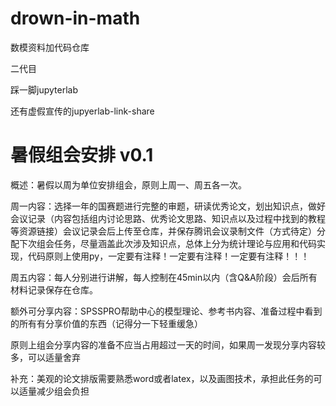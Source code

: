 # drown-in-math

数模资料加代码仓库

二代目

踩一脚jupyterlab

还有虚假宣传的jupyerlab-link-share

# 暑假组会安排 v0.1

概述：暑假以周为单位安排组会，原则上周一、周五各一次。

周一内容：选择一年的国赛题进行完整的审题，研读优秀论文，划出知识点，做好会议记录（内容包括组内讨论思路、优秀论文思路、知识点以及过程中找到的教程等资源链接）会议记录会后上传至仓库，并保存腾讯会议录制文件（方式待定）分配下次组会任务，尽量涵盖此次涉及知识点，总体上分为统计理论与应用和代码实现，代码原则上使用py，一定要有注释！一定要有注释！一定要有注释！！！

周五内容：每人分别进行讲解，每人控制在45min以内（含Q&A阶段）会后所有材料记录保存在仓库。

额外可分享内容：SPSSPRO帮助中心的模型理论、参考书内容、准备过程中看到的所有有分享价值的东西（记得分一下轻重缓急）

原则上组会分享内容的准备不应当占用超过一天的时间，如果周一发现分享内容较多，可以适量舍弃

补充：美观的论文排版需要熟悉word或者latex，以及画图技术，承担此任务的可以适量减少组会负担